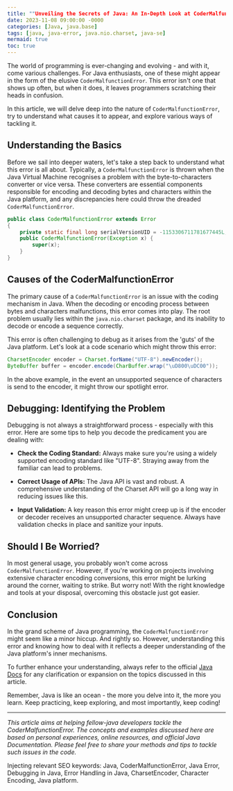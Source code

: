 ```yaml
---
title: ""Unveiling the Secrets of Java: An In-Depth Look at CoderMalfunctionError""
date: 2023-11-08 09:00:00 -0000
categories: [Java, java.base]
tags: [java, java-error, java.nio.charset, java-se]
mermaid: true
toc: true
---
```



The world of programming is ever-changing and evolving - and with it, come various challenges. For Java enthusiasts, one of these might appear in the form of the elusive `CoderMalfunctionError`. This error isn't one that shows up often, but when it does, it leaves programmers scratching their heads in confusion.

In this article, we will delve deep into the nature of `CoderMalfunctionError`, try to understand what causes it to appear, and explore various ways of tackling it. 

## Understanding the Basics

Before we sail into deeper waters, let's take a step back to understand what this error is all about. Typically, a `CoderMalfunctionError` is thrown when the Java Virtual Machine recognises a problem with the byte-to-characters converter or vice versa. These converters are essential components responsible for encoding and decoding bytes and characters within the Java platform, and any discrepancies here could throw the dreaded `CoderMalfunctionError`.

```java
public class CoderMalfunctionError extends Error
{
    private static final long serialVersionUID = -1153306711781677445L;
    public CoderMalfunctionError(Exception x) {
        super(x);
    }
}
```

## Causes of the CoderMalfunctionError

The primary cause of a `CoderMalfunctionError` is an issue with the coding mechanism in Java. When the decoding or encoding process between bytes and characters malfunctions, this error comes into play. The root problem usually lies within the `java.nio.charset` package, and its inability to decode or encode a sequence correctly.

This error is often challenging to debug as it arises from the 'guts' of the Java platform. Let's look at a code scenario which might throw this error:

```java
CharsetEncoder encoder = Charset.forName("UTF-8").newEncoder();
ByteBuffer buffer = encoder.encode(CharBuffer.wrap("\uD800\uDC00"));
```

In the above example, in the event an unsupported sequence of characters is send to the encoder, it might throw our spotlight error.

## Debugging: Identifying the Problem

Debugging is not always a straightforward process - especially with this error. Here are some tips to help you decode the predicament you are dealing with:

- **Check the Coding Standard:** Always make sure you're using a widely supported encoding standard like "UTF-8". Straying away from the familiar can lead to problems.

- **Correct Usage of APIs:** The Java API is vast and robust. A comprehensive understanding of the Charset API will go a long way in reducing issues like this.

- **Input Validation:** A key reason this error might creep up is if the encoder or decoder receives an unsupported character sequence. Always have validation checks in place and sanitize your inputs.

## Should I Be Worried?

In most general usage, you probably won't come across `CoderMalfunctionError`. However, if you're working on projects involving extensive character encoding conversions, this error might be lurking around the corner, waiting to strike. But worry not! With the right knowledge and tools at your disposal, overcoming this obstacle just got easier.

## Conclusion

In the grand scheme of Java programming, the `CoderMalfunctionError` might seem like a minor hiccup. And rightly so. However, understanding this error and knowing how to deal with it reflects a deeper understanding of the Java platform's inner mechanisms. 

To further enhance your understanding, always refer to the official [Java Docs](https://docs.oracle.com/en/java/) for any clarification or expansion on the topics discussed in this article.

Remember, Java is like an ocean - the more you delve into it, the more you learn. Keep practicing, keep exploring, and most importantly, keep coding!

---

*This article aims at helping fellow-java developers tackle the CoderMalfunctionError. The concepts and examples discussed here are based on personal experiences, online resources, and official Java Documentation. Please feel free to share your methods and tips to tackle such issues in the code.* 

Injecting relevant SEO keywords: Java, CoderMalfunctionError, Java Error, Debugging in Java, Error Handling in Java, CharsetEncoder, Character Encoding, Java platform.
